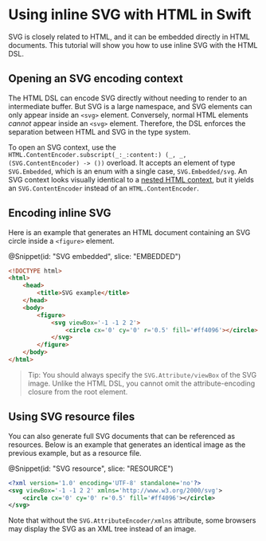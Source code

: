 # Using inline SVG with HTML in Swift

SVG is closely related to HTML, and it can be embedded directly in HTML documents. This tutorial
will show you how to use inline SVG with the HTML DSL.

## Opening an SVG encoding context

The HTML DSL can encode SVG directly without needing to render to an intermediate buffer. But
SVG is a large namespace, and SVG elements can only appear inside an `<svg>` element.
Conversely, normal HTML elements *cannot* appear inside an `<svg>` element. Therefore, the DSL
enforces the separation between HTML and SVG in the type system.

To open an SVG context, use the
``HTML.ContentEncoder.subscript(_:_:content:) (_, _, (SVG.ContentEncoder) -> ())`` overload.
It accepts an element of type ``SVG.Embedded``, which is an enum with a single case,
``SVG.Embedded/svg``. An SVG context looks visually identical to a
[nested HTML context](doc:Getting-started), but it yields an ``SVG.ContentEncoder`` instead of
an ``HTML.ContentEncoder``.


## Encoding inline SVG

Here is an example that generates an HTML document containing an SVG circle inside a `<figure>`
element.

@Snippet(id: "SVG embedded", slice: "EMBEDDED")

```html
<!DOCTYPE html>
<html>
    <head>
        <title>SVG example</title>
    </head>
    <body>
        <figure>
            <svg viewBox='-1 -1 2 2'>
                <circle cx='0' cy='0' r='0.5' fill='#ff4096'></circle>
            </svg>
        </figure>
    </body>
</html>
```

>   Tip:
>   You should always specify the ``SVG.Attribute/viewBox`` of the SVG image. Unlike the HTML
>   DSL, you cannot omit the attribute-encoding closure from the root element.


## Using SVG resource files

You can also generate full SVG documents that can be referenced as resources. Below is an
example that generates an identical image as the previous example, but as a resource file.

@Snippet(id: "SVG resource", slice: "RESOURCE")

```svg
<?xml version='1.0' encoding='UTF-8' standalone='no'?>
<svg viewBox='-1 -1 2 2' xmlns='http://www.w3.org/2000/svg'>
    <circle cx='0' cy='0' r='0.5' fill='#ff4096'></circle>
</svg>
```

Note that without the ``SVG.AttributeEncoder/xmlns`` attribute, some browsers may display the
SVG as an XML tree instead of an image.
